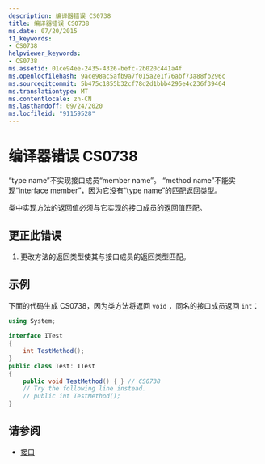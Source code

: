 ```yaml
---
description: 编译器错误 CS0738
title: 编译器错误 CS0738
ms.date: 07/20/2015
f1_keywords:
- CS0738
helpviewer_keywords:
- CS0738
ms.assetid: 01ce94ee-2435-4326-befc-2b020c441a4f
ms.openlocfilehash: 9ace98ac5afb9a7f015a2e1f76abf73a88fb296c
ms.sourcegitcommit: 5b475c1855b32cf78d2d1bbb4295e4c236f39464
ms.translationtype: MT
ms.contentlocale: zh-CN
ms.lasthandoff: 09/24/2020
ms.locfileid: "91159528"
---
```

# <a name="compiler-error-cs0738"></a>编译器错误 CS0738

“type name”不实现接口成员“member name”。 “method name”不能实现“interface member”，因为它没有“type name”的匹配返回类型。  
  
 类中实现方法的返回值必须与它实现的接口成员的返回值匹配。  
  
## <a name="to-correct-this-error"></a>更正此错误  
  
1. 更改方法的返回类型使其与接口成员的返回类型匹配。  
  
## <a name="example"></a>示例  

 下面的代码生成 CS0738，因为类方法将返回 `void` ，同名的接口成员返回 `int`：  
  
```csharp  
using System;  
  
interface ITest  
{  
    int TestMethod();  
}  
public class Test: ITest  
{  
    public void TestMethod() { } // CS0738  
    // Try the following line instead.  
    // public int TestMethod();  
}  
```  
  
## <a name="see-also"></a>请参阅

- [接口](../programming-guide/interfaces/index.md)
